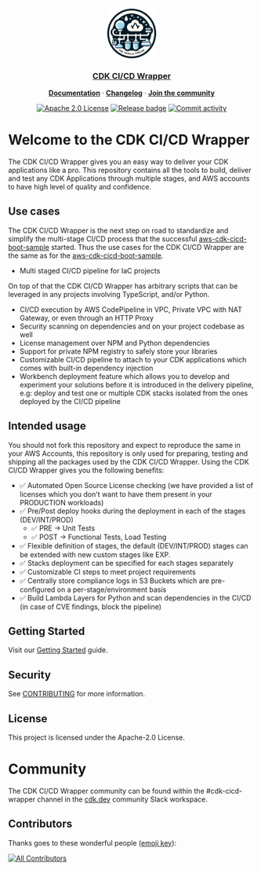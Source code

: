 <p align="center">
  <a href="https://cdklabs.github.io/cdk-cicd-wrapper/">
    <img src="docs/content/assets/images/logo.png" width="100em">
    <h3 align="center">CDK CI/CD Wrapper</h3>
  </a>
</p>


<p align="center">
  <a href="https://cdklabs.github.io/cdk-cicd-wrapper/"><strong>Documentation</strong></a> ·
  <a href="https://github.com/cdklabs/cdk-cicd-wrapper/releases"><strong>Changelog</strong></a> ·
  <a href="#community"><strong>Join the community</strong></a>
</p>

<p align="center">
  <a href="https://opensource.org/licenses/Apache-2.0"><img src="https://img.shields.io/badge/License-Apache%202.0-yellowgreen.svg" alt="Apache 2.0 License"></a>
  <a href="https://github.com/cdklabs/cdk-cicd-wrapper/actions/workflows/release.yml"><img src="https://github.com/cdklabs/cdk-cicd-wrapper/actions/workflows/release.yml/badge.svg" alt="Release badge"></a>
  <a href="https://github.com/cdklabs/cdk-cicd-wrapper/commits/main"><img src="https://img.shields.io/github/commit-activity/w/cdklabs/cdk-cicd-wrapper" alt="Commit activity"></a>
</p>

# Welcome to the CDK CI/CD Wrapper

The CDK CI/CD Wrapper gives you an easy way to deliver your CDK applications like a pro.
This repository contains all the tools to build, deliver and test any CDK Applications through multiple stages, and AWS accounts to have high level of quality and confidence.

## Use cases

The CDK CI/CD Wrapper is the next step on road to standardize and simplify the multi-stage CI/CD process that the successful [aws-cdk-cicd-boot-sample](https://github.com/aws-samples/aws-cdk-cicd-boot-sample) started. Thus the use cases for the CDK CI/CD Wrapper are the same as for the [aws-cdk-cicd-boot-sample](https://github.com/aws-samples/aws-cdk-cicd-boot-sample).

- Multi staged CI/CD pipeline for IaC projects

On top of that the CDK CI/CD Wrapper has arbitrary scripts that can be leveraged in any projects involving TypeScript, and/or Python.

- CI/CD execution by AWS CodePipeline in VPC, Private VPC with NAT Gateway, or even through an HTTP Proxy
- Security scanning on dependencies and on your project codebase as well
- License management over NPM and Python dependencies
- Support for private NPM registry to safely store your libraries
- Customizable CI/CD pipeline to attach to your CDK applications which comes with built-in dependency injection
- Workbench deployment feature which allows you to develop and experiment your solutions before it is introduced in the delivery pipeline, e.g: deploy and test one or multiple CDK stacks isolated from the ones deployed by the CI/CD pipeline

## Intended usage

You should not fork this repository and expect to reproduce the same in your AWS Accounts, this repository is only used for preparing, testing and shipping all the packages used by the CDK CI/CD Wrapper. Using the CDK CI/CD Wrapper gives you the following benefits:

- :white_check_mark: Automated Open Source License checking (we have provided a list of licenses which you don't want to have them present in your PRODUCTION workloads)
- :white_check_mark: Pre/Post deploy hooks during the deployment in each of the stages (DEV/INT/PROD)
  - :white_check_mark: PRE -> Unit Tests
  - :white_check_mark: POST -> Functional Tests, Load Testing
- :white_check_mark: Flexible definition of stages, the default (DEV/INT/PROD) stages can be extended with new custom stages like EXP.
- :white_check_mark: Stacks deployment can be specified for each stages separately
- :white_check_mark: Customizable CI steps to meet project requirements
- :white_check_mark: Centrally store compliance logs in S3 Buckets which are pre-configured on a per-stage/environment basis
- :white_check_mark: Build Lambda Layers for Python and scan dependencies in the CI/CD (in case of CVE findings, block the pipeline)

## Getting Started

Visit our [Getting Started](https://cdklabs.github.io/cdk-cicd-wrapper/getting_started/) guide.

## Security

See [CONTRIBUTING](CONTRIBUTING.md#security-issue-notifications) for more information.

## License

This project is licensed under the Apache-2.0 License.

# Community
The CDK CI/CD Wrapper community can be found within the #cdk-cicd-wrapper channel in the [cdk.dev](https://cdk.dev/) community Slack workspace.

## Contributors

Thanks goes to these wonderful people ([emoji key](https://allcontributors.org/docs/en/emoji-key)):
<!-- ALL-CONTRIBUTORS-BADGE:START - Do not remove or modify this section -->
[![All Contributors](https://img.shields.io/badge/all_contributors-193-orange.svg?style=flat-square)](#contributors-)
<!-- ALL-CONTRIBUTORS-BADGE:END -->
